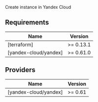 Create instance in Yandex Cloud

## Requirements

| Name | Version |
|------|---------|
| [terraform] | >= 0.13.1 |
| [yandex-cloud/yandex] | >= 0.61.0 |
	  
## Providers

| Name | Version |
|------|---------|
| [yandex-cloud/yandex]| >= 0.61 |
